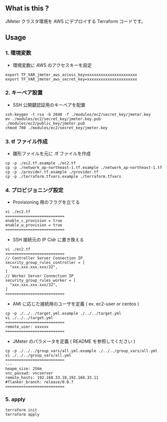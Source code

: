 ## What is this ?

JMeter クラスタ環境を AWS にデプロイする Terraform コードです。  

## Usage
### 1. 環境変数

- 環境変数に AWS のアクセスキーを設定
```
export TF_VAR_jmeter_aws_access_key=xxxxxxxxxxxxxxxxxxxxxx
export TF_VAR_jmeter_aws_secret_key=xxxxxxxxxxxxxxxxxxxxxx
```

### 2. キーペア設置

- SSH 公開鍵認証用のキーペアを配置
```
ssh-keygen -t rsa -b 2048 -f ./modules/ec2/secret_key/jmeter.key
mv ./modules/ec2/secret_key/jmeter.key.pub ./modules/ec2/public_key/jmeter.pub
chmod 700 ./modules/ec2/secret_key/jmeter.key
```

### 3. tf ファイル作成

- 雛形ファイルを元に .tf ファイルを作成
```
cp -p ./ec2.tf.example ./ec2.tf
cp -p ./network_ap-northeast-1.tf.example ./network_ap-northeast-1.tf
cp -p ./provider.tf.example ./provider.tf
cp -p ./terraform.tfvars.example ./terraform.tfvars
```

### 4. プロビジョニング設定

- Provisioning 用のフラグを立てる
```
vi ./ec2.tf
==========================
enable_c_provision = true
enable_w_provision = true
==========================
```

- SSH 接続元の IP Cidr に書き換える
```
vi ./ec2.tf
==========================
// Controller Server Connection IP
security_group_rules_controller = [
  "xxx.xxx.xxx.xxx/32",
]
// Worker Server Connection IP
security_group_rules_worker = [
  "xxx.xxx.xxx.xxx/32",
]
==========================
```

- AMI に応じた接続用のユーザを定義 ( ex. ec2-user or centos )
```
cp -p ./../../target.yml.example ./../../target.yml
vi ./../../target.yml
==========================
remote_user: xxxxxx
==========================
```

- JMeter のパラメータを定義 ( README を参照してください )
```
cp -p ./../../group_vars/all.yml.example ./../../group_vars/all.yml
vi ./../../group_vars/all.yml
==========================
---
heapm_size: 256m
vnc_passwd: vncserver
remote_hosts: 192.168.33.10,192.168.33.11
#flanker_branch: release/0.0.7
==========================
```

### 5. apply

```
terraform init
terraform apply
```